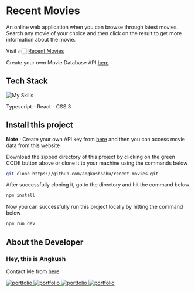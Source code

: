 <!-- InSynk Solutions -->

# Recent Movies

An online web application when you can browse through latest movies. Search any movie of your choice and then click on the result to get more information about the movie.

Visit 👉🏻 [Recent Movies](https://recent-movies.netlify.app/)

Create your own Movie Database API [here](https://www.themoviedb.org/signup)

## Tech Stack

![My Skills](https://skillicons.dev/icons?i=ts,react,css&theme=dark)

Typescript - React - CSS 3

## Install this project

**Note** : Create your own API key from [here](https://www.themoviedb.org/signup) and then you can access movie data from this website

Download the zipped directory of this project by clicking on the green CODE button above or clone it to your machine using the commands below

```bash
git clone https://github.com/angkushsahu/recent-movies.git
```

After successfully cloning it, go to the directory and hit the command below

```bash
npm install
```

Now you can successfully run this project locally by hitting the command below

```bash
npm run dev
```

## About the Developer

### Hey, this is Angkush

Contact Me from [here](https://angkush.vercel.app#contact)

<a href="https://angkush.vercel.app/" rel="noopener noreferrer" target="_blank">
  <img src="https://img.shields.io/badge/my_portfolio-teal?style=for-the-badge&logo=ko-fi&logoColor=white" alt="portfolio" />
</a>

<a href="https://linkedin.com/in/angkush-sahu-0409311bb" rel="noopener noreferrer" target="_blank">
  <img src="https://img.shields.io/badge/linkedin-0A66C2?style=for-the-badge&logo=linkedin&logoColor=white" alt="portfolio" />
</a>

<a href="https://angkush.vercel.app#contact" rel="noopener noreferrer" target="_blank">
  <img src="https://img.shields.io/badge/Mail-red?style=for-the-badge&logo=gmail&logoColor=white" alt="portfolio" />
</a>

<a href="https://github.com/angkushsahu" rel="noopener noreferrer" target="_blank">
  <img src="https://img.shields.io/badge/Github-gray?style=for-the-badge&logo=github&logoColor=white" alt="portfolio" />
</a>
